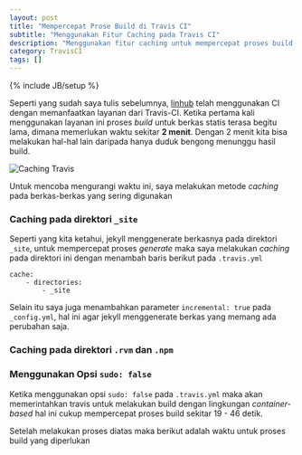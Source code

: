 ```yaml
---
layout: post
title: "Mempercepat Prose Build di Travis CI"
subtitle: "Menggunakan Fitur Caching pada Travis CI"
description: "Menggunakan fitur caching untuk mempercepat proses build pada Travis CI"
category: TravisCI
tags: []
---
```

{% include JB/setup %}

Seperti yang sudah saya tulis sebelumnya, [linhub](https://linhub.io/) telah menggunakan CI dengan memanfaatkan layanan dari Travis-CI. Ketika pertama kali menggunakan layanan ini proses _build_ untuk berkas statis terasa begitu lama, dimana memerlukan waktu sekitar **2 menit**. Dengan 2 menit kita bisa melakukan hal-hal lain daripada hanya duduk bengong menunggu hasil build.

<img src="{{ site.url }}/img/caching-travis.png" class="img-responsive" alt="Caching Travis">

Untuk mencoba mengurangi waktu ini, saya melakukan metode _caching_ pada berkas-berkas yang sering digunakan

### Caching pada direktori `_site`
Seperti yang kita ketahui, jekyll menggenerate berkasnya pada direktori `_site`, untuk mempercepat proses _generate_ maka saya melakukan _caching_ pada direktori ini dengan menambah baris berikut pada `.travis.yml`

    cache:
        - directories:
            - _site

Selain itu saya juga menambahkan parameter `incremental: true` pada `_config.yml`, hal ini agar jekyll menggenerate berkas yang memang ada perubahan saja.

### Caching pada direktori `.rvm` dan `.npm`


### Menggunakan Opsi `sudo: false`
Ketika menggunakan opsi `sudo: false` pada `.travis.yml` maka akan memerintahkan travis untuk melakukan build dengan lingkungan _container-based_ hal ini cukup mempercepat proses build sekitar 19 - 46 detik.

Setelah melakukan proses diatas maka berikut adalah waktu untuk proses build yang diperlukan

